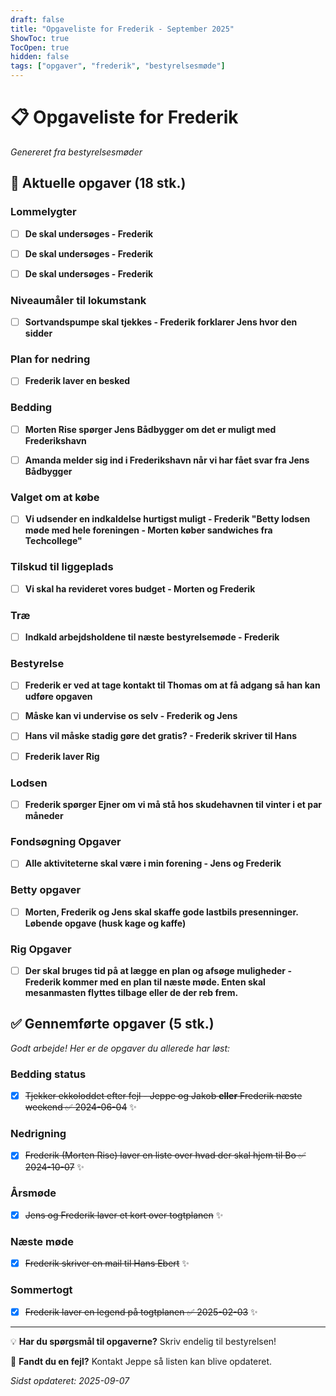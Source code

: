 ```yaml
---
draft: false
title: "Opgaveliste for Frederik - September 2025"
ShowToc: true
TocOpen: true
hidden: false
tags: ["opgaver", "frederik", "bestyrelsesmøde"]
---
```


# 📋 Opgaveliste for Frederik

*Genereret fra bestyrelsesmøder*

## 🎯 Aktuelle opgaver (18 stk.)

### Lommelygter

- [ ] **De skal undersøges - Frederik**

- [ ] **De skal undersøges - Frederik**

- [ ] **De skal undersøges - Frederik**

### Niveaumåler til lokumstank

- [ ] **Sortvandspumpe skal tjekkes - Frederik forklarer Jens hvor den sidder**

### Plan for nedring

- [ ] **Frederik laver en besked**

### Bedding

- [ ] **Morten Rise spørger Jens Bådbygger om det er muligt med Frederikshavn**

- [ ] **Amanda melder sig ind i Frederikshavn når vi har fået svar fra Jens Bådbygger**

### Valget om at købe

- [ ] **Vi udsender en indkaldelse hurtigst muligt - Frederik "Betty lodsen møde med hele foreningen - Morten køber sandwiches fra Techcollege"**

### Tilskud til liggeplads

- [ ] **Vi skal ha revideret vores budget - Morten og Frederik**

### Træ

- [ ] **Indkald arbejdsholdene til næste bestyrelsemøde - Frederik**

### Bestyrelse

- [ ] **Frederik er ved at tage kontakt til Thomas om at få adgang så han kan udføre opgaven**

- [ ] **Måske kan vi undervise os selv - Frederik og Jens**

- [ ] **Hans vil måske stadig gøre det gratis? - Frederik skriver til Hans**

- [ ] **Frederik laver Rig**

### Lodsen

- [ ] **Frederik spørger Ejner om vi må stå hos skudehavnen til vinter i et par måneder**

### Fondsøgning Opgaver

- [ ] **Alle aktiviteterne skal være i min forening - Jens og Frederik**

### Betty opgaver

- [ ] **Morten, Frederik og Jens skal skaffe gode lastbils presenninger. Løbende opgave (husk kage og kaffe)**

### Rig Opgaver

- [ ] **Der skal bruges tid på at lægge en plan og afsøge muligheder - Frederik kommer med en plan til næste møde. Enten skal mesanmasten flyttes tilbage eller de der reb frem.**

## ✅ Gennemførte opgaver (5 stk.)

*Godt arbejde! Her er de opgaver du allerede har løst:*

### Bedding status

- [x] ~~Tjekker ekkoloddet efter fejl - Jeppe og Jakob **eller** Frederik næste weekend ✅ 2024-06-04~~ ✨

### Nedrigning

- [x] ~~Frederik (Morten Rise) laver en liste over hvad der skal hjem til Bo ✅ 2024-10-07~~ ✨

### Årsmøde

- [x] ~~Jens og Frederik laver et kort over togtplanen~~ ✨

### Næste møde

- [x] ~~Frederik skriver en mail til Hans Ebert~~ ✨

### Sommertogt

- [x] ~~Frederik laver en legend på togtplanen ✅ 2025-02-03~~ ✨

---

💡 **Har du spørgsmål til opgaverne?** Skriv endelig til bestyrelsen!

📧 **Fandt du en fejl?** Kontakt Jeppe så listen kan blive opdateret.

*Sidst opdateret: 2025-09-07*
